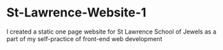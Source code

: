 # St-Lawrence-Website-1
I created a static one page website for St Lawrence School of Jewels as a part of my self-practice of front-end web development
